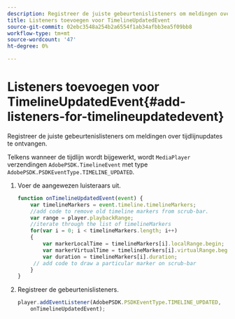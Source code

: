 ```yaml
---
description: Registreer de juiste gebeurtenislisteners om meldingen over tijdlijnupdates te ontvangen.
title: Listeners toevoegen voor TimelineUpdatedEvent
source-git-commit: 02ebc3548a254b2a6554f1ab34afbb3ea5f09bb8
workflow-type: tm+mt
source-wordcount: '47'
ht-degree: 0%

---
```


# Listeners toevoegen voor TimelineUpdatedEvent{#add-listeners-for-timelineupdatedevent}

Registreer de juiste gebeurtenislisteners om meldingen over tijdlijnupdates te ontvangen.

Telkens wanneer de tijdlijn wordt bijgewerkt, wordt `MediaPlayer` verzendingen `AdobePSDK.TimelineEvent` met type `AdobePSDK.PSDKEventType.TIMELINE_UPDATED`.
1. Voer de aangewezen luisteraars uit.

   ```js
   function onTimelineUpdatedEvent(event) { 
       var timelineMarkers = event.timeline.timelineMarkers; 
       //add code to remove old timeline markers from scrub-bar. 
       var range = player.playbackRange; 
       //iterate through the list of timelineMarkers 
       for(var i = 0; i < timelineMarkers.length; i++) 
       { 
           var markerLocalTime = timelineMarkers[i].localRange.begin; 
           var markerVirtualTime = timelineMarkers[i].virtualRange.begin; 
           var duration = timelineMarkers[i].duration; 
        // add code to draw a particular marker on scrub-bar 
       }      
   }
   ```

1. Registreer de gebeurtenislisteners.

   ```js
   player.addEventListener(AdobePSDK.PSDKEventType.TIMELINE_UPDATED,  
       onTimelineUpdatedEvent);
   ```
